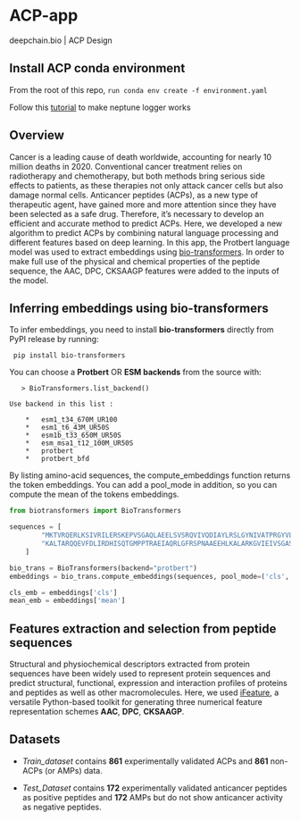 # ACP-app
deepchain.bio | ACP Design 

## Install ACP conda environment 

From the root of this repo, ```run conda env create -f environment.yaml```

Follow this [tutorial](https://docs.neptune.ai/integrations-and-supported-tools/model-training/tensorflow-keras#step-5-monitor-your-tensorflow-keras-training-in-neptune) to make neptune logger works

## Overview 

Cancer is a leading cause of death worldwide, accounting for nearly 10 million deaths in 2020. Conventional cancer treatment relies on radiotherapy and chemotherapy, but both methods bring serious side effects to patients, as these therapies not only attack cancer cells but also damage normal cells. Anticancer peptides (ACPs), as  a new type of therapeutic agent, have gained more and more attention since they have been selected as a safe drug.  Therefore, it’s necessary to develop an efficient and accurate method to predict ACPs. Here, we developed a new algorithm to predict ACPs by combining natural language processing  and different features based on deep learning.  In this app, the Protbert language model was used to extract embeddings using [bio-transformers](https://pypi.org/project/bio-transformers/). In order to make full use of the physical and chemical properties of the peptide sequence, the AAC, DPC, CKSAAGP  features were added to the inputs of the model.

## Inferring embeddings using bio-transformers

To infer embeddings, you need to install __bio-transformers__ directly from PyPI release by running:

``` pip install bio-transformers```

You can choose a __Protbert__ OR __ESM backends__ from the source with:

```> from biotransformers import BioTransformers
   > BioTransformers.list_backend()
```
```>>
Use backend in this list :

    *   esm1_t34_670M_UR100
    *   esm1_t6_43M_UR50S
    *   esm1b_t33_650M_UR50S
    *   esm_msa1_t12_100M_UR50S
    *   protbert
    *   protbert_bfd
```
By listing amino-acid sequences, the compute_embeddings function returns the <CLS> token embeddings. You can add a pool_mode in addition, so you can compute the mean of the tokens embeddings.


```python
from biotransformers import BioTransformers

sequences = [
        "MKTVRQERLKSIVRILERSKEPVSGAQLAEELSVSRQVIVQDIAYLRSLGYNIVATPRGYVLAGG",
        "KALTARQQEVFDLIRDHISQTGMPPTRAEIAQRLGFRSPNAAEEHLKALARKGVIEIVSGASRGIRLLQEE",
    ]

bio_trans = BioTransformers(backend="protbert")
embeddings = bio_trans.compute_embeddings(sequences, pool_mode=('cls','mean'),batch_size=2)

cls_emb = embeddings['cls']
mean_emb = embeddings['mean']
```

## Features extraction and selection from peptide sequences

Structural and physiochemical descriptors extracted from protein sequences have been widely used to represent protein sequences and predict structural, functional, expression and interaction profiles of proteins and peptides as well as other macromolecules. Here, we used [iFeature](https://github.com/Superzchen/iFeature), a versatile Python-based toolkit for generating three numerical feature representation schemes __AAC__, __DPC__, __CKSAAGP__. 

## Datasets

* _Train_dataset_ contains __861__ experimentally validated ACPs and __861__ non-ACPs (or AMPs) data.
   
* _Test_Dataset_ contains __172__ experimentally validated anticancer peptides as positive peptides and __172__ AMPs but do not show anticancer activity as negative peptides.









